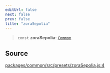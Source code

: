 ```yaml
---
editUrl: false
next: false
prev: false
title: "zoraSepolia"
---
```


> `const` **zoraSepolia**: [`Common`](/reference/tevm/common/type-aliases/common/)

## Source

[packages/common/src/presets/zoraSepolia.js:4](https://github.com/evmts/tevm-monorepo/blob/main/packages/common/src/presets/zoraSepolia.js#L4)
